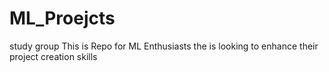 # ML_Proejcts
study group
This is Repo for ML Enthusiasts the is looking to enhance their project creation skills
